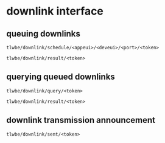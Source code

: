 # downlink interface

## queuing downlinks

```tlwbe/downlink/schedule/<appeui>/<deveui>/<port>/<token>```

```tlwbe/downlink/result/<token>```

## querying queued downlinks

```tlwbe/downlink/query/<token>```

```tlwbe/downlink/result/<token>```

## downlink transmission announcement

```tlwbe/downlink/sent/<token>```